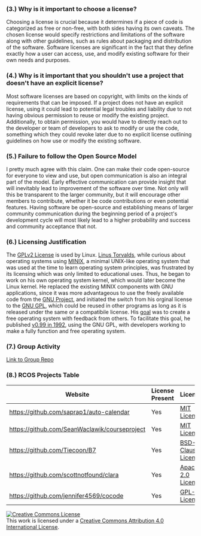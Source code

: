 ### (3.) Why is it important to choose a license?
Choosing a license is crucial because it determines if a piece of code is categorized as free or non-free, with both sides having its own caveats. The chosen license would specify restrictions and limitations of the software along with other guidelines, such as rules about packaging and distribution of the software. Software licenses are significant in the fact that they define exactly how a user can access, use, and modify existing software for their own needs and purposes.
### (4.) Why is it important that you shouldn't use a project that doesn't have an explicit license?
Most software licenses are based on copyright, with limits on the kinds of requirements that can be imposed. If a project does not have an explicit license, using it could lead to potential legal troubles and liability due to not having obvious permission to reuse or modify the existing project. Additionally, to obtain permission, you would have to directly reach out to the developer or team of developers to ask to modify or use the code, something which they could revoke later due to no explicit license outlining guidelines on how use or modify the existing software.
### (5.) Failure to follow the Open Source Model
I pretty much agree with this claim. One can make their code open-source for everyone to view and use, but open communication is also an integral part of the model. Early effective communication can provide insight that will inevitably lead to improvement of the software over time. Not only will this be transparent to the larger community, but it will encourage other members to contribute, whether it be code contributions or even potential features. Having software be open-source and establishing means of larger community communication during the beginning period of a project's development cycle will most likely lead to a higher probability and success and community acceptance that not.
### (6.) Licensing Justification
The [GPLv2 License](https://en.wikipedia.org/wiki/GNU_General_Public_License#Version_2) is used by Linux. [Linus Torvalds](https://en.wikipedia.org/wiki/Linus_Torvalds), while curious about operating systems using [MINIX](https://en.wikipedia.org/wiki/Minix), a minimal UNIX-like operating system that was used at the time to learn operating system principles, was frustrated by its licensing which was only limited to educational uses. Thus, he began to work on his own operating system kernel, which would later become the Linux kernel. He replaced the existing MINIX components with GNU applications, since it was more advantageous to use the freely available code from the [GNU Project](https://en.wikipedia.org/wiki/GNU_Project), and initiated the switch from his orginal license to the [GNU GPL](https://en.wikipedia.org/wiki/GNU_General_Public_License), which could be reused in other programs as long as it is released under the same or a compatibile license. His [goal](https://en.wikipedia.org/wiki/History_of_Linux#The_creation_of_Linux) was to create a free operating system with feedback from others. To facilitate this goal, he published [v0.99 in 1992](https://en.wikipedia.org/wiki/History_of_Linux#Linux_under_the_GNU_GPL), using the GNU GPL, with developers working to make a fully function and free operating system.
### (7.) Group Activity
[Link to Group Repo](https://github.com/brandon-red/SomeFramework)
### (8.) RCOS Projects Table
Website | License Present | License
---------|:----------|:-------
https://github.com/saprap1/auto-calendar | Yes | [MIT License](https://en.wikipedia.org/wiki/MIT_License)
https://github.com/SeanWaclawik/courseproject | Yes | [MIT License](https://en.wikipedia.org/wiki/MIT_License)
https://github.com/Tiecoon/B7 | Yes | [BSD-2-Clause License](https://en.wikipedia.org/wiki/BSD_licenses#2-clause_license_(%22Simplified_BSD_License%22_or_%22FreeBSD_License%22))
https://github.com/scottnotfound/clara | Yes | [Apache-2.0 License](https://en.wikipedia.org/wiki/Apache_License#Apache_License_2.0)
https://github.com/jennifer4569/cocode | Yes | [GPL-3.0 License](https://en.wikipedia.org/wiki/GNU_General_Public_License#Version_3)

<a rel="license" href="http://creativecommons.org/licenses/by/4.0/"><img alt="Creative Commons License" style="border-width:0" src="https://i.creativecommons.org/l/by/4.0/88x31.png" /></a><br />This work is licensed under a <a rel="license" href="http://creativecommons.org/licenses/by/4.0/">Creative Commons Attribution 4.0 International License</a>.
